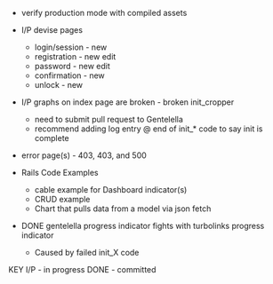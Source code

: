 
* verify production mode with compiled assets
* I/P devise pages
    * login/session - new
    * registration - new edit
    * password - new edit
    * confirmation - new
    * unlock - new
* I/P graphs on index page are broken - broken init_cropper
    * need to submit pull request to Gentelella
    * recommend adding log entry @ end of init_* code to say init is complete
* error page(s) - 403, 403, and 500

* Rails Code Examples
    * cable example for Dashboard indicator(s)
    * CRUD example
    * Chart that pulls data from a model via json fetch

* DONE gentelella progress indicator fights with turbolinks progress indicator
    * Caused by failed init_X code


KEY
 I/P   - in progress
 DONE  - committed
